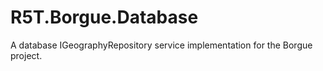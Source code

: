# R5T.Borgue.Database
A database IGeographyRepository service implementation for the Borgue project.
